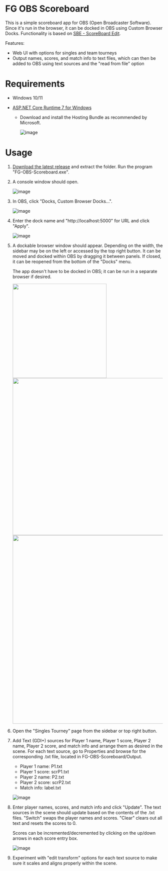 # FG OBS Scoreboard
This is a simple scoreboard app for OBS (Open Broadcaster Software). Since it's run in the browser, it can be docked in OBS using Custom Browser Docks. Functionality is based on [SBE - ScoreBoard Edit](https://obsproject.com/forum/resources/sbe-scoreboard-edit.83/).

Features:
   * Web UI with options for singles and team tourneys
   * Output names, scores, and match info to text files, which can then be added to OBS using text sources and the "read from file" option

# Requirements
* Windows 10/11 

* [ASP.NET Core Runtime 7 for Windows](https://dotnet.microsoft.com/en-us/download/dotnet/7.0)  
   * Download and install the Hosting Bundle as recommended by Microsoft.
  
     ![image](https://github.com/tkheang/FG-OBS-Scoreboard/assets/15349500/94051270-71e0-4015-a9d4-9564254b4d8c)

# Usage
1. [Download the latest release](https://github.com/tkheang/FG-OBS-Scoreboard/releases) and extract the folder. Run the program "FG-OBS-Scoreboard.exe".
2. A console window should open.
   
   ![image](https://github.com/tkheang/FG-OBS-Scoreboard/assets/15349500/c8d0c7be-2fd7-4861-8ca2-d8e0cbc16e57)

3. In OBS, click "Docks, Custom Browser Docks...".
   
   ![image](https://github.com/tkheang/FG-OBS-Scoreboard/assets/15349500/57658443-4b25-4d42-816f-75e77e590653)

4. Enter the dock name and "http://localhost:5000" for URL and click "Apply".
   
   ![image](https://github.com/tkheang/FG-OBS-Scoreboard/assets/15349500/3b2a5313-36f7-45a9-a30b-c9473302a7be)

5. A dockable browser window should appear. Depending on the width, the sidebar may be on the left or accessed by the top right button. It can be moved and docked within OBS by dragging it between panels. If closed, it can be reopened from the bottom of the "Docks" menu.

   The app doesn't have to be docked in OBS; it can be run in a separate browser if desired.

   <img src="https://github.com/tkheang/FG-OBS-Scoreboard/assets/15349500/519146f7-9202-4410-b624-ba0e2290eca8" width="300"/>
   <img src="https://github.com/tkheang/FG-OBS-Scoreboard/assets/15349500/9cd120be-d61e-4fbd-b4dc-0febf38a59c1" width="500"/>

   <img src="https://github.com/tkheang/FG-OBS-Scoreboard/assets/15349500/d79b781c-bd40-4ed5-a036-8356325c90d0" width="600"/>

6. Open the "Singles Tourney" page from the sidebar or top right button.

7. Add Text (GDI+) sources for Player 1 name, Player 1 score, Player 2 name, Player 2 score, and match info and arrange them as desired in the scene. For each text source, go to Properties and browse for the corresponding .txt file, located in FG-OBS-Scoreboard/Output.
   - Player 1 name: P1.txt
   - Player 1 score: scrP1.txt
   - Player 2 name: P2.txt
   - Player 2 score: scrP2.txt
   - Match info: label.txt

   ![image](https://github.com/tkheang/FG-OBS-Scoreboard/assets/15349500/33fddc90-b8d2-47d6-946d-84944b99f4b4)

8. Enter player names, scores, and match info and click "Update". The text sources in the scene should update based on the contents of the .txt files. "Switch" swaps the player names and scores. "Clear" clears out all text and resets the scores to 0.

   Scores can be incremented/decremented by clicking on the up/down arrows in each score entry box.

   ![image](https://github.com/tkheang/FG-OBS-Scoreboard/assets/15349500/c568320e-a33c-4cbb-bc7c-141a0e6cd1bd)

9. Experiment with "edit transform" options for each text source to make sure it scales and aligns properly within the scene.
